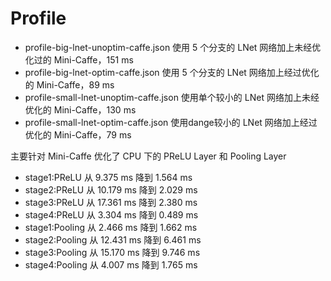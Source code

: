 Profile
=======

- profile-big-lnet-unoptim-caffe.json 使用 5 个分支的 LNet 网络加上未经优化过的 Mini-Caffe，151 ms
- profile-big-lnet-optim-caffe.json 使用 5 个分支的 LNet 网络加上经过优化的 Mini-Caffe，89 ms
- profile-small-lnet-unoptim-caffe.json 使用单个较小的 LNet 网络加上未经优化的 Mini-Caffe，130 ms
- profile-small-lnet-optim-caffe.json 使用dange较小的 LNet 网络加上经过优化的 Mini-Caffe，79 ms

主要针对 Mini-Caffe 优化了 CPU 下的 PReLU Layer 和 Pooling Layer

- stage1:PReLU 从 9.375 ms 降到 1.564 ms
- stage2:PReLU 从 10.179 ms 降到 2.029 ms
- stage3:PReLU 从 17.361 ms 降到 2.380 ms
- stage4:PReLU 从 3.304 ms 降到 0.489 ms
- stage1:Pooling 从 2.466 ms 降到 1.662 ms
- stage2:Pooling 从 12.431 ms 降到 6.461 ms
- stage3:Pooling 从 15.170 ms 降到 9.746 ms
- stage4:Pooling 从 4.007 ms 降到 1.765 ms
